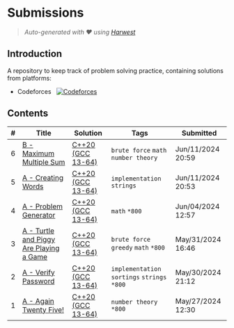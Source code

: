 Submissions
======================
> *Auto-generated with ❤ using [Harwest](https://github.com/nileshsah/harwest-tool)*

## Introduction

A repository to keep track of problem solving practice, containing solutions from platforms:
* Codeforces &nbsp; [![Codeforces](https://run.kaist.ac.kr/badges/codeforces/amisadman.svg)](https://codeforces.com/profile/amisadman)


## Contents

| # | Title | Solution | Tags | Submitted |
|---| ----- | -------- | ---- | --------- |
6 | [B - Maximum Multiple Sum](https://codeforces.com/contest/1985/problem/B) | [C++20 (GCC 13-64)](./codeforces/1985/B.cpp) | `brute force` `math` `number theory` | Jun/11/2024 20:59 | 
5 | [A - Creating Words](https://codeforces.com/contest/1985/problem/A) | [C++20 (GCC 13-64)](./codeforces/1985/A.cpp) | `implementation` `strings` | Jun/11/2024 20:53 | 
4 | [A - Problem Generator](https://codeforces.com/contest/1980/problem/A) | [C++20 (GCC 13-64)](./codeforces/1980/A.cpp) | `math` `*800` | Jun/04/2024 12:57 | 
3 | [A - Turtle and Piggy Are Playing a Game](https://codeforces.com/contest/1981/problem/A) | [C++20 (GCC 13-64)](./codeforces/1981/A.cpp) | `brute force` `greedy` `math` `*800` | May/31/2024 16:46 | 
2 | [A - Verify Password](https://codeforces.com/contest/1976/problem/A) | [C++20 (GCC 13-64)](./codeforces/1976/A.cpp) | `implementation` `sortings` `strings` `*800` | May/30/2024 21:12 | 
1 | [A - Again Twenty Five!](https://codeforces.com/contest/630/problem/A) | [C++20 (GCC 13-64)](./codeforces/630/A.cpp) | `number theory` `*800` | May/27/2024 12:30 | 